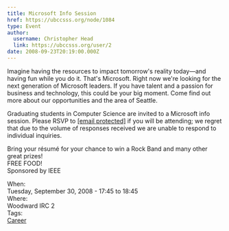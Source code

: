 ```yaml
---
title: Microsoft Info Session 
href: https://ubccsss.org/node/1084
type: Event
author:
  username: Christopher Head
  link: https://ubccsss.org/user/2
date: 2008-09-23T20:19:00.000Z
---
```


<div class="field field-name-body field-type-text-with-summary field-label-hidden"><div class="field-items"><div class="field-item even"><p>Imagine having the resources to impact tomorrow&apos;s reality today&#x2014;and having fun while you do it. That&apos;s Microsoft. Right now we&apos;re looking for the next generation of Microsoft leaders. If you have talent and a passion for business and technology, this could be your big moment. Come find out more about our opportunities and the area of Seattle.</p>
<p>Graduating students in Computer Science are invited to a Microsoft info session. Please RSVP to <a href="/cdn-cgi/l/email-protection#187b796a7d7d6a366b7d6a6e717b7d6b586d7a7b367b79"><span class="__cf_email__" data-cfemail="355654475050471b465047435c565046754057561b5654">[email&#xA0;protected]</span></a> if you will be attending; we regret that due to the volume of responses received we are unable to respond to individual inquiries.</p>
<p>Bring your r&#xE9;sum&#xE9; for your chance to win a Rock Band and many other great prizes!<br>
FREE FOOD!<br>
Sponsored by IEEE</p>
</div></div></div><div class="field field-name-field-dates field-type-datetime field-label-above"><div class="field-label">When:&#xA0;</div><div class="field-items"><div class="field-item even"><span class="date-display-single">Tuesday, September 30, 2008 - <span class="date-display-range"><span class="date-display-start">17:45</span> to <span class="date-display-end">18:45</span></span></span></div></div></div><div class="field field-name-field-location field-type-text field-label-above"><div class="field-label">Where:&#xA0;</div><div class="field-items"><div class="field-item even">Woodward IRC 2</div></div></div>    <footer>
    <div class="field field-name-field-tags field-type-taxonomy-term-reference field-label-above"><div class="field-label">Tags:&#xA0;</div><div class="field-items"><div class="field-item even"><a href="/career">Career</a></div></div></div>      </footer>